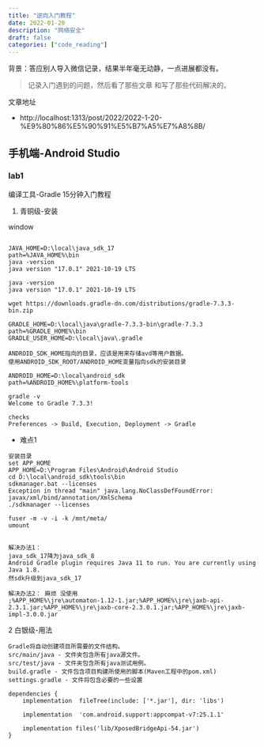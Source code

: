 ```yaml
---
title: "逆向入门教程"
date: 2022-01-20
description: "网络安全"
draft: false
categories: ["code_reading"]
---
```


背景：答应别人导入微信记录，结果半年毫无动静，一点进展都没有。

>记录入门遇到的问题，然后看了那些文章 和写了那些代码解决的。



文章地址
- http://localhost:1313/post/2022/2022-1-20-%E9%80%86%E5%90%91%E5%B7%A5%E7%A8%8B/


## 手机端-Android Studio

### lab1


编译工具-Gradle 15分钟入门教程

1. 青铜级-安装

window
~~~

JAVA_HOME=D:\local\java_sdk_17
path=%JAVA_HOME%\bin
java -version
java version "17.0.1" 2021-10-19 LTS

java -version
java version "17.0.1" 2021-10-19 LTS

wget https://downloads.gradle-dn.com/distributions/gradle-7.3.3-bin.zip

GRADLE_HOME=D:\local\java\gradle-7.3.3-bin\gradle-7.3.3
path=%GRADLE_HOME%\bin
GRADLE_USER_HOME=D:\local\java\.gradle

ANDROID_SDK_HOME指向的目录，应该是用来存储avd等用户数据。
使用ANDROID_SDK_ROOT/ANDROID_HOME变量指向sdk的安装目录

ANDROID_HOME=D:\local\android_sdk
path=%ANDROID_HOME%\platform-tools

gradle -v
Welcome to Gradle 7.3.3!

checks
Preferences -> Build, Execution, Deployment -> Gradle
~~~


- 难点1
~~~
安装目录
set APP_HOME
APP_HOME=D:\Program Files\Android\Android Studio
cd D:\local\android_sdk\tools\bin
sdkmanager.bat --licenses
Exception in thread "main" java.lang.NoClassDefFoundError: javax/xml/bind/annotation/XmlSchema
./sdkmanager --licenses 

fuser -m -v -i -k /mnt/meta/
umount


解决办法1：
java_sdk_17降为java_sdk_8
Android Gradle plugin requires Java 11 to run. You are currently using Java 1.8.
然sdk升级到java_sdk_17

解决办法2： 麻烦 没使用
;%APP_HOME%\jre\automaton-1.12-1.jar;%APP_HOME%\jre\jaxb-api-2.3.1.jar;%APP_HOME%\jre\jaxb-core-2.3.0.1.jar;%APP_HOME%\jre\jaxb-impl-3.0.0.jar

~~~



2 白银级-用法

~~~
Gradle将自动创建项目所需要的文件结构。
src/main/java - 文件夹包含所有java源文件。
src/test/java - 文件夹包含所有java测试用例。
build.gradle - 文件包含项目构建所使用的脚本(Maven工程中的pom.xml)
settings.gradle - 文件将包含必要的一些设置

dependencies {
    implementation  fileTree(include: ['*.jar'], dir: 'libs')

    implementation  'com.android.support:appcompat-v7:25.1.1'

    implementation files('lib/XposedBridgeApi-54.jar')
}
~~~


